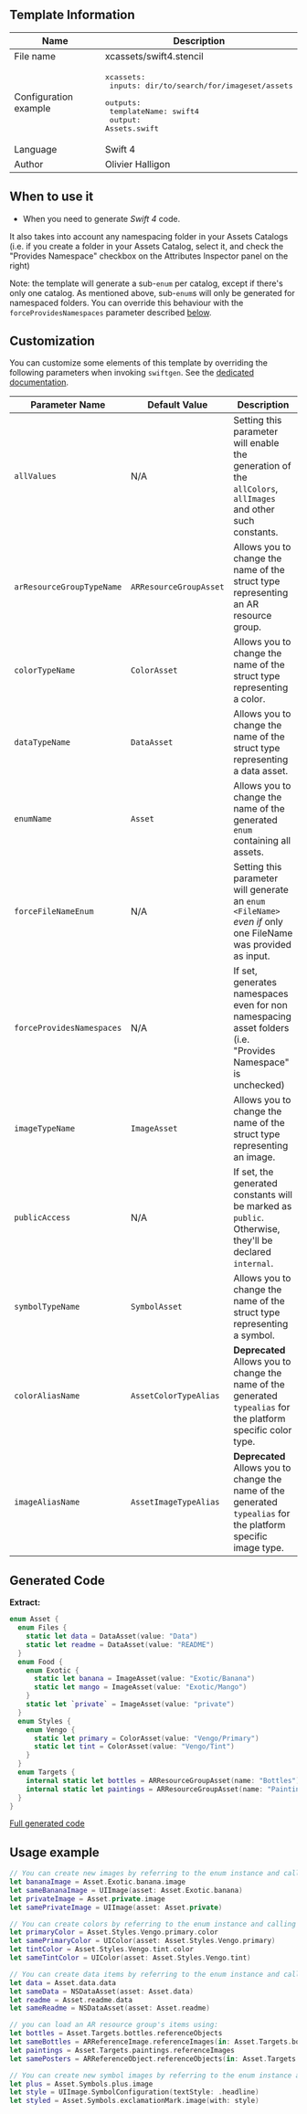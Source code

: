 ## Template Information

| Name      | Description       |
| --------- | ----------------- |
| File name | xcassets/swift4.stencil |
| Configuration example | <pre>xcassets:<br />  inputs: dir/to/search/for/imageset/assets<br />  outputs:<br />    templateName: swift4<br />    output: Assets.swift</pre> |
| Language | Swift 4 |
| Author | Olivier Halligon |

## When to use it

- When you need to generate *Swift 4* code.

It also takes into account any namespacing folder in your Assets Catalogs (i.e. if you create a folder in your Assets Catalog, select it, and check the "Provides Namespace" checkbox on the Attributes Inspector panel on the right)

Note: the template will generate a sub-`enum` per catalog, except if there's only one catalog. As mentioned above, sub-`enum`s will only be generated for namespaced folders. You can override this behaviour with the `forceProvidesNamespaces` parameter described [below](#customization).

## Customization

You can customize some elements of this template by overriding the following parameters when invoking `swiftgen`. See the [dedicated documentation](../../ConfigFile.md).

| Parameter Name | Default Value | Description |
| -------------- | ------------- | ----------- |
| `allValues` | N/A | Setting this parameter will enable the generation of the `allColors`, `allImages` and other such constants. |
| `arResourceGroupTypeName` | `ARResourceGroupAsset` | Allows you to change the name of the struct type representing an AR resource group. |
| `colorTypeName` | `ColorAsset` | Allows you to change the name of the struct type representing a color. |
| `dataTypeName` | `DataAsset` | Allows you to change the name of the struct type representing a data asset. |
| `enumName` | `Asset` | Allows you to change the name of the generated `enum` containing all assets. |
| `forceFileNameEnum` | N/A | Setting this parameter will generate an `enum <FileName>` _even if_ only one FileName was provided as input. |
| `forceProvidesNamespaces` | N/A | If set, generates namespaces even for non namespacing asset folders (i.e. "Provides Namespace" is unchecked) |
| `imageTypeName` | `ImageAsset` | Allows you to change the name of the struct type representing an image. |
| `publicAccess` | N/A | If set, the generated constants will be marked as `public`. Otherwise, they'll be declared `internal`. |
| `symbolTypeName` | `SymbolAsset` | Allows you to change the name of the struct type representing a symbol. |
| `colorAliasName` | `AssetColorTypeAlias` | **Deprecated** Allows you to change the name of the generated `typealias` for the platform specific color type. |
| `imageAliasName` | `AssetImageTypeAlias` | **Deprecated** Allows you to change the name of the generated `typealias` for the platform specific image type. |

## Generated Code

**Extract:**

```swift
enum Asset {
  enum Files {
    static let data = DataAsset(value: "Data")
    static let readme = DataAsset(value: "README")
  }
  enum Food {
    enum Exotic {
      static let banana = ImageAsset(value: "Exotic/Banana")
      static let mango = ImageAsset(value: "Exotic/Mango")
    }
    static let `private` = ImageAsset(value: "private")
  }
  enum Styles {
    enum Vengo {
      static let primary = ColorAsset(value: "Vengo/Primary")
      static let tint = ColorAsset(value: "Vengo/Tint")
    }
  }
  enum Targets {
    internal static let bottles = ARResourceGroupAsset(name: "Bottles")
    internal static let paintings = ARResourceGroupAsset(name: "Paintings")
  }
}
```

[Full generated code](../../../Sources/TestUtils/Fixtures/Generated/XCAssets/swift4/all.swift)

## Usage example

```swift
// You can create new images by referring to the enum instance and calling `.image` on it:
let bananaImage = Asset.Exotic.banana.image
let sameBananaImage = UIImage(asset: Asset.Exotic.banana)
let privateImage = Asset.private.image
let samePrivateImage = UIImage(asset: Asset.private)

// You can create colors by referring to the enum instance and calling `.color` on it:
let primaryColor = Asset.Styles.Vengo.primary.color
let samePrimaryColor = UIColor(asset: Asset.Styles.Vengo.primary)
let tintColor = Asset.Styles.Vengo.tint.color
let sameTintColor = UIColor(asset: Asset.Styles.Vengo.tint)

// You can create data items by referring to the enum instance and calling `.data` on it:
let data = Asset.data.data
let sameData = NSDataAsset(asset: Asset.data)
let readme = Asset.readme.data
let sameReadme = NSDataAsset(asset: Asset.readme)

// you can load an AR resource group's items using:
let bottles = Asset.Targets.bottles.referenceObjects
let sameBottles = ARReferenceImage.referenceImages(in: Asset.Targets.bottles)
let paintings = Asset.Targets.paintings.referenceImages
let samePosters = ARReferenceObject.referenceObjects(in: Asset.Targets.paintings)

// You can create new symbol images by referring to the enum instance and calling `.image` on it (with or without configuration)
let plus = Asset.Symbols.plus.image
let style = UIImage.SymbolConfiguration(textStyle: .headline)
let styled = Asset.Symbols.exclamationMark.image(with: style)
```
